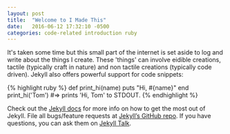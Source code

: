 ```yaml
---
layout: post
title:  "Welcome to I Made This"
date:   2016-06-12 17:32:10 -0500
categories: code-related introduction ruby
---
```

It's taken some time but this small part of the internet is set aside to log and write about the things I create. These 'things' can involve eidible creations, tactile (typically craft in nature) and non tactile creations (typically code driven).
Jekyll also offers powerful support for code snippets:

{% highlight ruby %}
def print_hi(name)
  puts "Hi, #{name}"
end
print_hi('Tom')
#=> prints 'Hi, Tom' to STDOUT.
{% endhighlight %}

Check out the [Jekyll docs][jekyll-docs] for more info on how to get the most out of Jekyll. File all bugs/feature requests at [Jekyll’s GitHub repo][jekyll-gh]. If you have questions, you can ask them on [Jekyll Talk][jekyll-talk].

[jekyll-docs]: http://jekyllrb.com/docs/home
[jekyll-gh]:   https://github.com/jekyll/jekyll
[jekyll-talk]: https://talk.jekyllrb.com/
